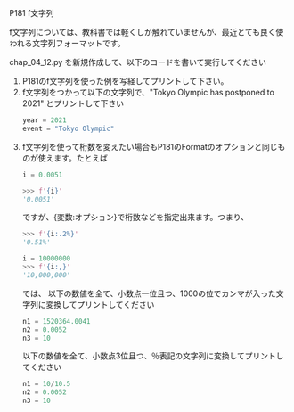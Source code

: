 P181 f文字列

f文字列については、教科書では軽くしか触れていませんが、最近とても良く使われる文字列フォーマットです。

chap_04_12.py を新規作成して、以下のコードを書いて実行してください

1. P181のf文字列を使った例を写経してプリントして下さい。
1. f文字列をつかって以下の文字列で、"Tokyo Olympic has postponed to 2021" とプリントして下さい
    ```python 
    year = 2021
    event = "Tokyo Olympic"
    ```
1. f文字列を使って桁数を変えたい場合もP181のFormatのオプションと同じものが使えます。たとえば
    ```python
    i = 0.0051

    >>> f'{i}'
    '0.0051'
    ```
    ですが、{変数:オプション}で桁数などを指定出来ます。つまり、
    ```python
    >>> f'{i:.2%}'
    '0.51%'

    i = 10000000
    >>> f'{i:,}'
    '10,000,000'
    ```
    では、
    以下の数値を全て、小数点一位且つ、1000の位でカンマが入った文字列に変換してプリントしてください
    ```python
    n1 = 1520364.0041
    n2 = 0.0052
    n3 = 10
    ```
    以下の数値を全て、小数点3位且つ、％表記の文字列に変換してプリントしてください
    ```python
    n1 = 10/10.5
    n2 = 0.0052
    n3 = 10
    ```


